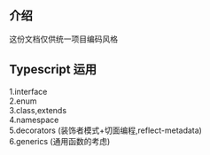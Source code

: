 ## 介绍
   这份文档仅供统一项目编码风格
## Typescript 运用 
1.interface  
2.enum  
3.class,extends   
4.namespace  
5.decorators (装饰者模式+切面编程,reflect-metadata)  
6.generics (通用函数的考虑)  